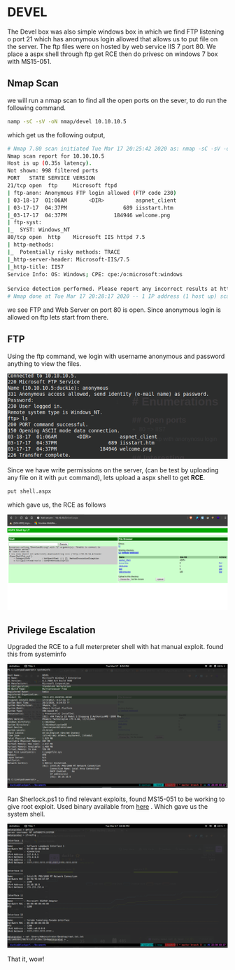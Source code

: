 # DEVEL

The Devel box was also simple windows box in which we find FTP listening o port 21 which has anonymous login allowed that allows us to put file on the server. The ftp files were on hosted by web service IIS 7 port 80. We place a aspx shell through ftp get RCE then do privesc on windows 7 box with MS15-051.

## Nmap Scan

we will run a nmap scan to find all the open ports on the sever, to do run the following command.

```bash
namp -sC -sV -oN nmap/devel 10.10.10.5
```

which get us the following output,

```bash
# Nmap 7.80 scan initiated Tue Mar 17 20:25:42 2020 as: nmap -sC -sV -oN nmap/devel 10.10.10.5
Nmap scan report for 10.10.10.5
Host is up (0.35s latency).
Not shown: 998 filtered ports
PORT   STATE SERVICE VERSION
21/tcp open  ftp     Microsoft ftpd
| ftp-anon: Anonymous FTP login allowed (FTP code 230)
| 03-18-17  01:06AM       <DIR>          aspnet_client
| 03-17-17  04:37PM                  689 iisstart.htm
|_03-17-17  04:37PM               184946 welcome.png
| ftp-syst: 
|_  SYST: Windows_NT
80/tcp open  http    Microsoft IIS httpd 7.5
| http-methods: 
|_  Potentially risky methods: TRACE
|_http-server-header: Microsoft-IIS/7.5
|_http-title: IIS7
Service Info: OS: Windows; CPE: cpe:/o:microsoft:windows

Service detection performed. Please report any incorrect results at https://nmap.org/submit/ .
# Nmap done at Tue Mar 17 20:28:17 2020 -- 1 IP address (1 host up) scanned in 154.73 seconds
```

we see FTP and Web Server on port 80 is open. Since anonymous login is allowed on ftp lets start from there.

## FTP

Using the ftp command, we login with username anonymous and password anything to view the files.

![ftp screenshot](images/devel/ftp_anonymous.png)

Since we have write permissions on the server, (can be test by uploading any file on it with ``` put ``` command), lets upload a aspx shell to get **RCE**.

```bash
put shell.aspx
```

which gave us, the RCE as follows

![RCE gained](images/devel/RCE.png)

## Privilege Escalation

Upgraded the RCE to a full meterpreter shell with hat manual exploit. found this from systeminfo

![systeminfo](images/devel/systeminfo.png)

Ran Sherlock.ps1 to find relevant exploits, found MS15-051 to be working to give root exploit. Used binary available from [here](https://github.com/SecWiki/windows-kernel-exploits/tree/master/MS15-051) . Which gave us the system shell.

![proof](images/devel/proof.png)

That  it, wow!